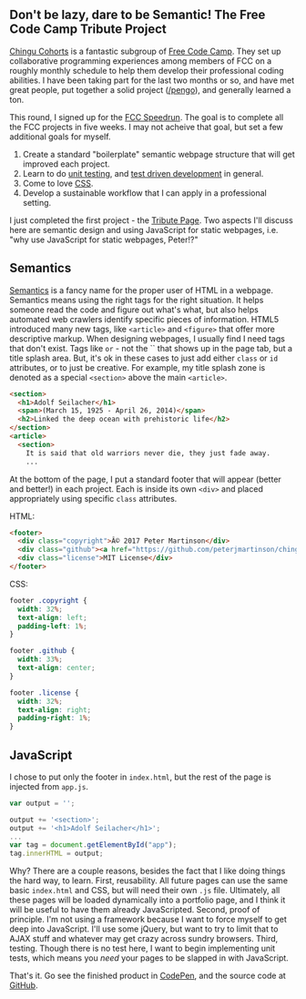 ## Don't be lazy, dare to be Semantic! The Free Code Camp Tribute Project

[Chingu Cohorts](https://tropicalchancer.github.io/projectus/) is a fantastic subgroup of [Free Code Camp](https://www.freecodecamp.com). They set up collaborative programming experiences among members of FCC on a roughly monthly schedule to help them develop their professional coding abilities. I have been taking part for the last two months or so, and have met great people, put together a solid project ([/pengo](http://pengo.herokuapp.com)), and generally learned a ton.

This round, I signed up for the [FCC Speedrun](https://medium.com/chingu-fcc-speedrun). The goal is to complete all the FCC projects in five weeks. I may not acheive that goal, but set a few additional goals for myself.

1. Create a standard "boilerplate" semantic webpage structure that will get improved each project.
2. Learn to do [unit testing](http://qunitjs.com/intro/), and [test driven development](http://mochajs.org/) in general.
3. Come to love [CSS](https://css-tricks.com/).
4. Develop a sustainable workflow that I can apply in a professional setting.

I just completed the first project - the [Tribute Page](https://www.freecodecamp.com/challenges/build-a-tribute-page). Two aspects I'll discuss here are semantic design and using JavaScript for static webpages, i.e. "why use JavaScript for static webpages, Peter!?"

## Semantics

[Semantics](http://html.com/semantic-markup/) is a fancy name for the proper user of HTML in a webpage. Semantics means using the right tags for the right situation. It helps someone read the code and figure out what's what, but also helps automated web crawlers identify specific pieces of information. HTML5 introduced many new tags, like `<article>` and `<figure>` that offer more descriptive markup.  When designing webpages, I usually find I need tags that don't exist. Tags like `` or `` - not the `` that shows up in the page tab, but a title splash area. But, it's ok in these cases to just add either `class` or `id` attributes, or to just be creative. For example, my title splash zone is denoted as a special `<section>` above the main `<article>`.

```html
<section>
  <h1>Adolf Seilacher</h1>
  <span>(March 15, 1925 - April 26, 2014)</span>
  <h2>Linked the deep ocean with prehistoric life</h2>
</section>
<article>
  <section>
    It is said that old warriors never die, they just fade away.
    ...
```
At the bottom of the page, I put a standard footer that will appear (better and better!) in each project. Each is inside its own `<div>` and placed appropriately using specific `class` attributes.

HTML:
```html
<footer>
  <div class="copyright">Â© 2017 Peter Martinson</div>
  <div class="github"><a href="https://github.com/peterjmartinson/chingu-fcc-speedrun-challenge/tree/master/frontend/tribute-page">FCC : Tribute 1.0</a></div>
  <div class="license">MIT License</div>
</footer>
```
CSS:
```css
footer .copyright {
  width: 32%;
  text-align: left;
  padding-left: 1%;
}

footer .github {
  width: 33%;
  text-align: center;
}

footer .license {
  width: 32%;
  text-align: right;
  padding-right: 1%;
}
```

## JavaScript

I chose to put only the footer in `index.html`, but the rest of the page is injected from `app.js`.

```javascript
var output = '';

output += '<section>';
output += '<h1>Adolf Seilacher</h1>';
...
var tag = document.getElementById("app");
tag.innerHTML = output;
```

Why? There are a couple reasons, besides the fact that I like doing things the hard way, to learn. First, reusability. All future pages can use the same basic `index.html` and CSS, but will need their own `.js` file. Ultimately, all these pages will be loaded dynamically into a portfolio page, and I think it will be useful to have them already JavaScripted. Second, proof of principle. I'm not using a framework because I want to force myself to get deep into JavaScript. I'll use some jQuery, but want to try to limit that to AJAX stuff and whatever may get crazy across sundry browsers. Third, testing. Though there is no test here, I want to begin implementing unit tests, which means you *need* your pages to be slapped in with JavaScript.

That's it. Go see the finished product in [CodePen](http://codepen.io/peterjmartinson/pen/JKWVxO), and the source code at [GitHub](https://github.com/peterjmartinson/chingu-fcc-speedrun-challenge/tree/master/frontend/tribute-page).
